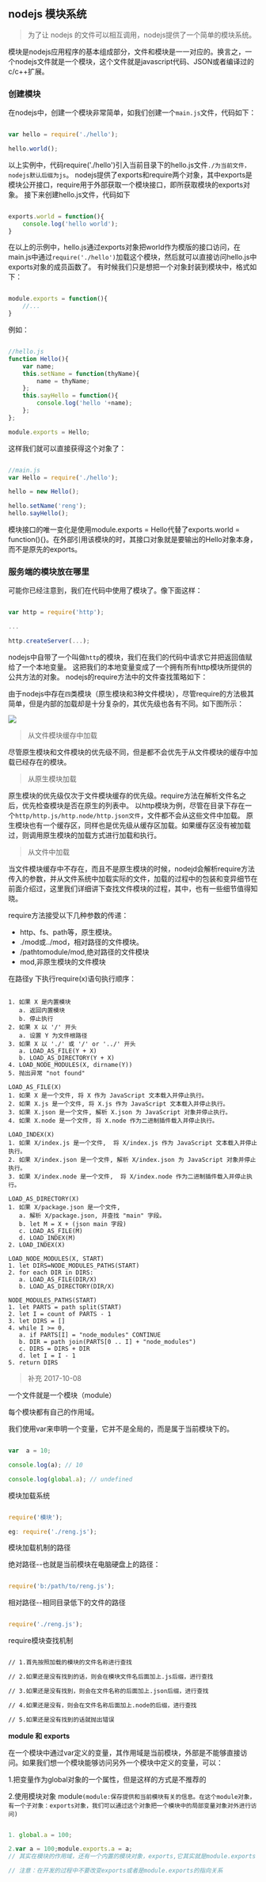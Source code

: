 ## nodejs 模块系统

> 为了让 nodejs 的文件可以相互调用，nodejs提供了一个简单的模块系统。

模块是nodejs应用程序的基本组成部分，文件和模块是一一对应的。换言之，一个nodejs文件就是一个模块，这个文件就是javascript代码、JSON或者编译过的c/c++扩展。

### 创建模块
在nodejs中，创建一个模块非常简单，如我们创建一个`main.js`文件，代码如下：
```javascript

var hello = require('./hello');

hello.world();


```
以上实例中，代码require('./hello')引入当前目录下的hello.js文件`./为当前文件，nodejs默认后缀为js`。
nodejs提供了exports和require两个对象，其中exports是模块公开接口，require用于外部获取一个模块接口，即所获取模块的exports对象。
接下来创建hello.js文件，代码如下
```javascript

exports.world = function(){
	console.log('hello world');
}

```
在以上的示例中，hello.js通过exports对象把world作为模版的接口访问，在main.js中通过`require('./hello')`加载这个模块，然后就可以直接访问hello.js中exports对象的成员函数了。
有时候我们只是想把一个对象封装到模块中，格式如下：
```javascript

module.exports = function(){
	//...
}

```
例如：
```javascript

//hello.js
function Hello(){
	var name;
	this.setName = function(thyName){
		name = thyName;
	};
	this.sayHello = function(){
		console.log('hello '+name);
	};
};

module.exports = Hello;

```
这样我们就可以直接获得这个对象了：
```javascript

//main.js
var Hello = require('./hello');

hello = new Hello();

hello.setName('reng');
hello.sayHello();

```
模块接口的唯一变化是使用module.exports = Hello代替了exports.world = function(){}。在外部引用该模块的时，其接口对象就是要输出的Hello对象本身，而不是原先的exports。

### 服务端的模块放在哪里
可能你已经注意到，我们在代码中使用了模块了。像下面这样：
```javascript

var http = require('http');

...

http.createServer(...);

```
nodejs中自带了一个叫做`http`的模块，我们在我们的代码中请求它并把返回值赋给了一个本地变量。
这把我们的本地变量变成了一个拥有所有http模块所提供的公共方法的对象。
nodejs的require方法中的文件查找策略如下：

由于nodejs中存在`四`类模块（原生模块和3种文件模块），尽管require的方法极其简单，但是内部的加载却是十分复杂的，其优先级也各有不同。如下图所示：

<img src="../dist/imgs/module-img.jpg">

> 从文件模块缓存中加载

尽管原生模块和文件模块的优先级不同，但是都不会优先于从文件模块的缓存中加载已经存在的模块。

> 从原生模块加载

原生模块的优先级仅次于文件模块缓存的优先级。require方法在解析文件名之后，优先检查模块是否在原生的列表中。
以http模块为例，尽管在目录下存在一个`http/http.js/http.node/http.json文件`，文件都不会从这些文件中加载。
原生模块也有一个缓存区，同样也是优先级从缓存区加载。如果缓存区没有被加载过，则调用原生模块的加载方式进行加载和执行。

> 从文件中加载

当文件模块缓存中不存在，而且不是原生模块的时候，nodejd会解析require方法传入的参数，并从文件系统中加载实际的文件，加载的过程中的包装和变异细节在前面介绍过，这里我们详细讲下查找文件模块的过程，其中，也有一些细节值得知晓。

require方法接受以下几种参数的传递：
- http、fs、path等，原生模块。
- ./mod或../mod，相对路径的文件模块。
- /pathtomodule/mod,绝对路径的文件模块
- mod,非原生模块的文件模块

在路径y 下执行require(x)语句执行顺序：
```

1. 如果 X 是内置模块
   a. 返回内置模块
   b. 停止执行
2. 如果 X 以 '/' 开头
   a. 设置 Y 为文件根路径
3. 如果 X 以 './' 或 '/' or '../' 开头
   a. LOAD_AS_FILE(Y + X)
   b. LOAD_AS_DIRECTORY(Y + X)
4. LOAD_NODE_MODULES(X, dirname(Y))
5. 抛出异常 "not found"

LOAD_AS_FILE(X)
1. 如果 X 是一个文件, 将 X 作为 JavaScript 文本载入并停止执行。
2. 如果 X.js 是一个文件, 将 X.js 作为 JavaScript 文本载入并停止执行。
3. 如果 X.json 是一个文件, 解析 X.json 为 JavaScript 对象并停止执行。
4. 如果 X.node 是一个文件, 将 X.node 作为二进制插件载入并停止执行。

LOAD_INDEX(X)
1. 如果 X/index.js 是一个文件,  将 X/index.js 作为 JavaScript 文本载入并停止执行。
2. 如果 X/index.json 是一个文件, 解析 X/index.json 为 JavaScript 对象并停止执行。
3. 如果 X/index.node 是一个文件,  将 X/index.node 作为二进制插件载入并停止执行。

LOAD_AS_DIRECTORY(X)
1. 如果 X/package.json 是一个文件,
   a. 解析 X/package.json, 并查找 "main" 字段。
   b. let M = X + (json main 字段)
   c. LOAD_AS_FILE(M)
   d. LOAD_INDEX(M)
2. LOAD_INDEX(X)

LOAD_NODE_MODULES(X, START)
1. let DIRS=NODE_MODULES_PATHS(START)
2. for each DIR in DIRS:
   a. LOAD_AS_FILE(DIR/X)
   b. LOAD_AS_DIRECTORY(DIR/X)

NODE_MODULES_PATHS(START)
1. let PARTS = path split(START)
2. let I = count of PARTS - 1
3. let DIRS = []
4. while I >= 0,
   a. if PARTS[I] = "node_modules" CONTINUE
   b. DIR = path join(PARTS[0 .. I] + "node_modules")
   c. DIRS = DIRS + DIR
   d. let I = I - 1
5. return DIRS

```


> 补充 2017-10-08

一个文件就是一个模块（module）

每个模块都有自己的作用域。

我们使用var来申明一个变量，它并不是全局的，而是属于当前模块下的。

```javascript

var  a = 10;

console.log(a); // 10

console.log(global.a); // undefined

```

模块加载系统

```javascript

require('模块');

eg: require('./reng.js');

```

模块加载机制的路径

绝对路径--也就是当前模块在电脑硬盘上的路径：

```javascript

require('b:/path/to/reng.js');

```

相对路径--相同目录低下的文件的路径

```javascript

require('./reng.js');

```

require模块查找机制

```bash

// 1.首先按照加载的模块的文件名称进行查找

// 2.如果还是没有找到的话，则会在模块文件名后面加上.js后缀，进行查找

// 3.如果还是没有找到，则会在文件名称的后面加上.json后缀，进行查找

// 4.如果还是没有，则会在文件名称后面加上.node的后缀，进行查找

// 5.如果还是没有找到的话就抛出错误

```

**module 和 exports**

在一个模块中通过var定义的变量，其作用域是当前模块，外部是不能够直接访问。如果我们想一个模块能够访问另外一个模块中定义的变量，可以：

1.把变量作为global对象的一个属性，但是这样的方式是不推荐的

2.使用模块对象 module`(module:保存提供和当前模块有关的信息。在这个module对象，有一个子对象：exports对象，我们可以通过这个对象把一个模块中的局部变量对象对外进行访问)`

```javascript

1. global.a = 100;

2.var a = 100;module.exports.a = a;
// 其实在模块的作用域，还有一个内置的模块对象，exports,它其实就是module.exports

// 注意：在开发的过程中不要改变exports或者是module.exports的指向关系

```






















